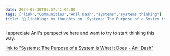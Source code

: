 ```yaml
---
date: 2024-05-30T06:57:41-04:00
tags: ["link","Communities","Anil Dash","systems","systems thinking"]
title: "🔗 linkblog: my thoughts on 'Systems: The Purpose of a System is What It Does - Anil Dash'"
---
```

I appreciate Anil's perspective here and want to try to start thinking this way.

[link to "Systems: The Purpose of a System is What It Does - Anil Dash"](https://www.anildash.com/2024/05/29/systems-the-purpose-of-a-system/)